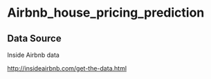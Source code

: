 # Airbnb_house_pricing_prediction

## Data Source
Inside Airbnb data

http://insideairbnb.com/get-the-data.html
